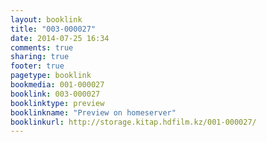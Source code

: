 ```yaml
---
layout: booklink
title: "003-000027"
date: 2014-07-25 16:34
comments: true
sharing: true
footer: true
pagetype: booklink 
bookmedia: 001-000027
booklink: 003-000027
booklinktype: preview
booklinkname: "Preview on homeserver"
booklinkurl: http://storage.kitap.hdfilm.kz/001-000027/
---
```

